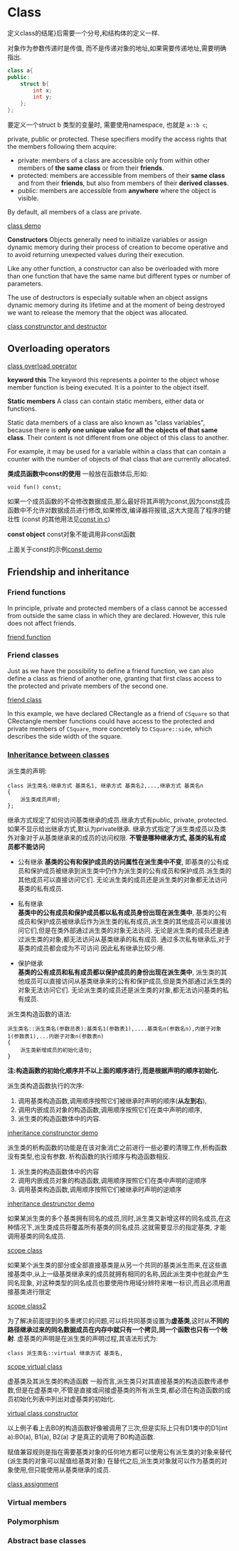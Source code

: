 # Class
定义class的结尾}后需要一个分号,和结构体的定义一样.

对象作为参数传递时是传值, 而不是传递对象的地址,如果需要传递地址,需要明确指出.

```C++
class a{
public:
	struct b{
		int x;
		int y;
	};
};
```
要定义一个struct b 类型的变量时, 需要使用namespace, 也就是 `a::b c`;

private, public or protected.
These specifiers modify the access rights that the members following
them acquire:

- private: members of a class are accessible only from within other members of **the same class** or from their **friends**.
- protected: members are accessible from members of their **same class** and from their **friends**, but also from members of their **derived classes**.
- public: members are accessible from **anywhere** where the object is visible.

By default, all members of a class are private.

[class demo](../demo/cpp/class/class_demo.cpp)

**Constructors**
Objects generally need to initialize variables or assign dynamic memory during their process of creation to become
operative and to avoid returning unexpected values during their execution.

Like any other function, a constructor can also be overloaded with more than one function that have the same
name but different types or number of parameters.

The use of destructors is especially suitable when an object assigns dynamic memory during its lifetime and at the
moment of being destroyed we want to release the memory that the object was allocated.

[class construnctor and destructor](../demo/cpp/class/class_constructor_destructor.cpp)

## Overloading operators
[class overload operator](../demo/cpp/class/class_overload_operator.cpp)

**keyword this**
The keyword this represents a pointer to the object whose member function is being executed. It is a pointer to
the object itself.

**Static members**
A class can contain static members, either data or functions.

Static data members of a class are also known as "class variables", because there is **only one unique value for all
the objects of that same class**. Their content is not different from one object of this class to another.

For example, it may be used for a variable within a class that can contain a counter with the number of objects of
that class that are currently allocated.

**类成员函数中const的使用**
一般放在函数体后,形如:
	
	void fun() const;
如果一个成员函数的不会修改数据成员,那么最好将其声明为const,因为const成员函数中不允许对数据成员进行修改,如果修改,编译器将报错,这大大提高了程序的健壮性
(const 的其他用法见[const in c](./c.md))

**const object**
const对象不能调用非const函数

上面关于const的示例[const demo](../demo/cpp/class/const.cpp)

## Friendship and inheritance
### Friend functions
In principle, private and protected members of a class cannot be accessed from outside the same class in which
they are declared. However, this rule does not affect friends.

[friend function](../demo/cpp/class/friend_function.cpp)

### Friend classes
Just as we have the possibility to define a friend function, we can also define a class as friend of another one,
granting that first class access to the protected and private members of the second one.

[friend class](../demo/cpp/class/friend_class.cpp)

In this example, we have declared CRectangle as a friend of `CSquare` so that CRectangle member functions could
have access to the protected and private members of `CSquare`, more concretely to `CSquare::side`, which describes the side width of the square.

### [Inheritance between classes](http://www.cnblogs.com/fzhe/archive/2012/12/25/2832250.html)
派生类的声明:
```
class 派生类名:继承方式 基类名1, 继承方式 基类名2,...,继承方式 基类名n
{
    派生类成员声明;
};
```
继承方式规定了如何访问基类继承的成员.继承方式有public, private, protected.
如果不显示给出继承方式,默认为private继承.
继承方式指定了派生类成员以及类外对象对于从基类继承来的成员的访问权限.
**不管是哪种继承方式, 基类的私有成员都不能访问**

- 公有继承
**基类的公有和保护成员的访问属性在派生类中不变**,
即基类的公有成员和保护成员被继承到派生类中仍作为派生类的公有成员和保护成员.派生类的其他成员可以直接访问它们.
无论派生类的成员还是派生类的对象都无法访问基类的私有成员.

- 私有继承  
**基类中的公有成员和保护成员都以私有成员身份出现在派生类中**,
基类的公有成员和保护成员被继承后作为派生类的私有成员,派生类的其他成员可以直接访问它们,但是在类外部通过派生类的对象无法访问.
无论是派生类的成员还是通过派生类的对象,都无法访问从基类继承的私有成员.
通过多次私有继承后,对于基类的成员都会成为不可访问.因此私有继承比较少用.
 
- 保护继承  
**基类的公有成员和私有成员都以保护成员的身份出现在派生类中**,
派生类的其他成员可以直接访问从基类继承来的公有和保护成员,但是类外部通过派生类的对象无法访问它们.
无论派生类的成员还是派生类的对象,都无法访问基类的私有成员.

派生类构造函数的语法:
```
派生类名::派生类名(参数总表):基类名1(参数表1),....基类名n(参数名n),内嵌子对象1(参数表1),...内嵌子对象n(参数表n)
{
    派生类新增成员的初始化语句;
}
```
**注:构造函数的初始化顺序并不以上面的顺序进行,而是根据声明的顺序初始化.**

派生类构造函数执行的次序:

1. 调用基类构造函数,调用顺序按照它们被继承时声明的顺序(**从左到右**),
1. 调用内嵌成员对象的构造函数,调用顺序按照它们在类中声明的顺序,
1. 派生类的构造函数体中的内容.

[inheritance construnctor demo](../demo/cpp/class/inheritance_constructor.cpp)

派生类的析构函数的功能是在该对象消亡之前进行一些必要的清理工作,析构函数没有类型,也没有参数.
析构函数的执行顺序与构造函数相反.

1. 派生类的构造函数体中的内容
1. 调用内嵌成员对象的构造函数,调用顺序按照它们在类中声明的逆顺序
1. 调用基类构造函数,调用顺序按照它们被继承时声明的逆顺序

[inheritance destrunctor demo](../demo/cpp/class/inheritance_destructor.cpp)

如果某派生类的多个基类拥有同名的成员,同时,派生类又新增这样的同名成员,在这种情况下,派生类成员将覆盖所有基类的同名成员.这就需要显示的指定基类, 才能调用基类的同名成员.

[scope class](../demo/cpp/class/scope_class.cpp)

如果某个派生类的部分或全部直接基类是从另一个共同的基类派生而来,在这些直接基类中,从上一级基类继承来的成员就拥有相同的名称,因此派生类中也就会产生同名现象,
对这种类型的同名成员也要使用作用域分辨符来唯一标识,而且必须用直接基类进行限定

[scope class2](../demo/cpp/class/scope_class2.cpp)

为了解决前面提到的多重拷贝的问题,可以将共同基类设置为**虚基类**,这时从**不同的路径继承过来的同名数据成员在内存中就只有一个拷贝,同一个函数也只有一个映射**.
虚基类的声明是在派生类的声明过程,其语法形式为:
```
class 派生类名::virtual 继承方式 基类名,
```
[scope virtual class](../demo/cpp/class/scope_class_virtual.cpp)

虚基类及其派生类的构造函数
一般而言,派生类只对其直接基类的构造函数传递参数,但是在虚基类中,不管是直接或间接虚基类的所有派生类,都必须在构造函数的成员初始化列表中列出对虚基类的初始化.

[virtual class constructor](../demo/cpp/class/scope_class_virtual_constructor.cpp)

以上例子看上去B0的构造函数好像被调用了三次,但是实际上只有D1类中的D1(int a):B0(a), B1(a), B2(a)
才是真正的调用了B0构造函数.
 
赋值兼容规则是指在需要基类对象的任何地方都可以使用公有派生类的对象来替代(派生类的对象可以赋值给基类对象)
在替代之后,派生类对象就可以作为基类的对象使用,但只能使用从基类继承的成员.

[class assignment](../demo/cpp/class/class_assignment.cpp)

### Virtual members

### Polymorphism

### Abstract base classes

